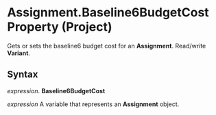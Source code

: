 
# Assignment.Baseline6BudgetCost Property (Project)

Gets or sets the baseline6 budget cost for an  **Assignment**. Read/write **Variant**.


## Syntax

 _expression_. **Baseline6BudgetCost**

 _expression_ A variable that represents an **Assignment** object.

